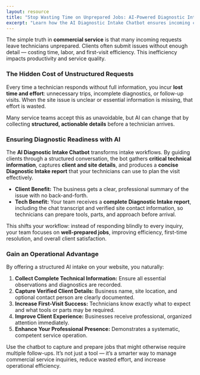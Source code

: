 ```yaml
---
layout: resource
title: "Stop Wasting Time on Unprepared Jobs: AI-Powered Diagnostic Intake"
excerpt: "Learn how the AI Diagnostic Intake Chatbot ensures incoming commercial service requests are structured, actionable, and ready for your techs."
---
```


The simple truth in **commercial service** is that many incoming requests leave technicians unprepared. Clients often submit issues without enough detail — costing time, labor, and first-visit efficiency. This inefficiency impacts productivity and service quality.

### The Hidden Cost of Unstructured Requests

Every time a technician responds without full information, you incur **lost time and effort**: unnecessary trips, incomplete diagnostics, or follow-up visits. When the site issue is unclear or essential information is missing, that effort is wasted.

Many service teams accept this as unavoidable, but AI can change that by collecting **structured, actionable details** before a technician arrives.

### Ensuring Diagnostic Readiness with AI

The **AI Diagnostic Intake Chatbot** transforms intake workflows. By guiding clients through a structured conversation, the bot gathers **critical technical information**, captures **client and site details**, and produces a **concise Diagnostic Intake report** that your technicians can use to plan the visit effectively.

* **Client Benefit:** The business gets a clear, professional summary of the issue with no back-and-forth.  
* **Tech Benefit:** Your team receives a **complete Diagnostic Intake report**, including the chat transcript and verified site contact information, so technicians can prepare tools, parts, and approach before arrival.

This shifts your workflow: instead of responding blindly to every inquiry, your team focuses on **well-prepared jobs**, improving efficiency, first-time resolution, and overall client satisfaction.

### Gain an Operational Advantage

By offering a structured AI intake on your website, you naturally:

1. **Collect Complete Technical Information:** Ensure all essential observations and diagnostics are recorded.  
2. **Capture Verified Client Details:** Business name, site location, and optional contact person are clearly documented.  
3. **Increase First-Visit Success:** Technicians know exactly what to expect and what tools or parts may be required.  
4. **Improve Client Experience:** Businesses receive professional, organized attention immediately.  
5. **Enhance Your Professional Presence:** Demonstrates a systematic, competent service operation.

Use the chatbot to capture and prepare jobs that might otherwise require multiple follow-ups. It’s not just a tool — it’s a smarter way to manage commercial service inquiries, reduce wasted effort, and increase operational efficiency.
